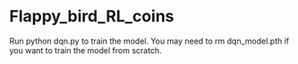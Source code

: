 # Flappy_bird_RL_coins

Run python dqn.py to train the model. You may need to rm dqn_model.pth if you want to train the model from scratch.